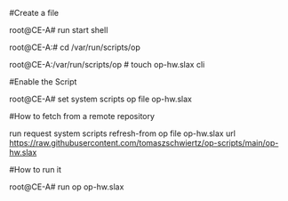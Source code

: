 #Create a file

root@CE-A# run start shell

root@CE-A:# cd /var/run/scripts/op

root@CE-A:/var/run/scripts/op # touch op-hw.slax
cli

#Enable the Script

root@CE-A# set system scripts op file op-hw.slax


#How to fetch from a remote repository

run request system scripts refresh-from op file op-hw.slax url https://raw.githubusercontent.com/tomaszschwiertz/op-scripts/main/op-hw.slax

#How to run it

root@CE-A# run op op-hw.slax
